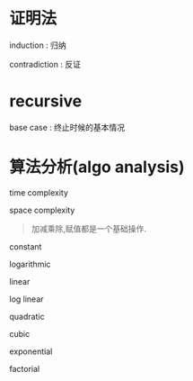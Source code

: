 # 证明法

induction : 归纳

contradiction : 反证



# recursive

base case : 终止时候的基本情况



# 算法分析(algo analysis)

time complexity

space complexity



> 加减乘除,赋值都是一个基础操作.



constant 

logarithmic

linear 

log linear

quadratic

cubic

exponential

factorial




